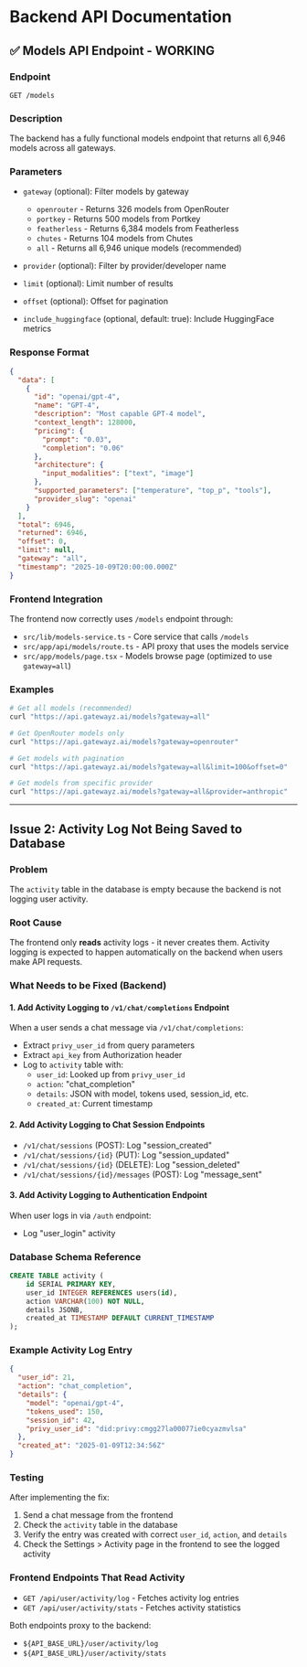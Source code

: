 # Backend API Documentation

## ✅ Models API Endpoint - WORKING

### Endpoint
`GET /models`

### Description
The backend has a fully functional models endpoint that returns all 6,946 models across all gateways.

### Parameters
- `gateway` (optional): Filter models by gateway
  - `openrouter` - Returns 326 models from OpenRouter
  - `portkey` - Returns 500 models from Portkey
  - `featherless` - Returns 6,384 models from Featherless
  - `chutes` - Returns 104 models from Chutes
  - `all` - Returns all 6,946 unique models (recommended)

- `provider` (optional): Filter by provider/developer name
- `limit` (optional): Limit number of results
- `offset` (optional): Offset for pagination
- `include_huggingface` (optional, default: true): Include HuggingFace metrics

### Response Format
```json
{
  "data": [
    {
      "id": "openai/gpt-4",
      "name": "GPT-4",
      "description": "Most capable GPT-4 model",
      "context_length": 128000,
      "pricing": {
        "prompt": "0.03",
        "completion": "0.06"
      },
      "architecture": {
        "input_modalities": ["text", "image"]
      },
      "supported_parameters": ["temperature", "top_p", "tools"],
      "provider_slug": "openai"
    }
  ],
  "total": 6946,
  "returned": 6946,
  "offset": 0,
  "limit": null,
  "gateway": "all",
  "timestamp": "2025-10-09T20:00:00.000Z"
}
```

### Frontend Integration
The frontend now correctly uses `/models` endpoint through:
- `src/lib/models-service.ts` - Core service that calls `/models`
- `src/app/api/models/route.ts` - API proxy that uses the models service
- `src/app/models/page.tsx` - Models browse page (optimized to use `gateway=all`)

### Examples
```bash
# Get all models (recommended)
curl "https://api.gatewayz.ai/models?gateway=all"

# Get OpenRouter models only
curl "https://api.gatewayz.ai/models?gateway=openrouter"

# Get models with pagination
curl "https://api.gatewayz.ai/models?gateway=all&limit=100&offset=0"

# Get models from specific provider
curl "https://api.gatewayz.ai/models?gateway=all&provider=anthropic"
```

---

## Issue 2: Activity Log Not Being Saved to Database

### Problem
The `activity` table in the database is empty because the backend is not logging user activity.

### Root Cause
The frontend only **reads** activity logs - it never creates them. Activity logging is expected to happen automatically on the backend when users make API requests.

### What Needs to be Fixed (Backend)

#### 1. Add Activity Logging to `/v1/chat/completions` Endpoint
When a user sends a chat message via `/v1/chat/completions`:
- Extract `privy_user_id` from query parameters
- Extract `api_key` from Authorization header
- Log to `activity` table with:
  - `user_id`: Looked up from `privy_user_id`
  - `action`: "chat_completion"
  - `details`: JSON with model, tokens used, session_id, etc.
  - `created_at`: Current timestamp

#### 2. Add Activity Logging to Chat Session Endpoints
- `/v1/chat/sessions` (POST): Log "session_created"
- `/v1/chat/sessions/{id}` (PUT): Log "session_updated"
- `/v1/chat/sessions/{id}` (DELETE): Log "session_deleted"
- `/v1/chat/sessions/{id}/messages` (POST): Log "message_sent"

#### 3. Add Activity Logging to Authentication Endpoint
When user logs in via `/auth` endpoint:
- Log "user_login" activity

### Database Schema Reference
```sql
CREATE TABLE activity (
    id SERIAL PRIMARY KEY,
    user_id INTEGER REFERENCES users(id),
    action VARCHAR(100) NOT NULL,
    details JSONB,
    created_at TIMESTAMP DEFAULT CURRENT_TIMESTAMP
);
```

### Example Activity Log Entry
```json
{
  "user_id": 21,
  "action": "chat_completion",
  "details": {
    "model": "openai/gpt-4",
    "tokens_used": 150,
    "session_id": 42,
    "privy_user_id": "did:privy:cmgg27la00077ie0cyazmvlsa"
  },
  "created_at": "2025-01-09T12:34:56Z"
}
```

### Testing
After implementing the fix:
1. Send a chat message from the frontend
2. Check the `activity` table in the database
3. Verify the entry was created with correct `user_id`, `action`, and `details`
4. Check the Settings > Activity page in the frontend to see the logged activity

### Frontend Endpoints That Read Activity
- `GET /api/user/activity/log` - Fetches activity log entries
- `GET /api/user/activity/stats` - Fetches activity statistics

Both endpoints proxy to the backend:
- `${API_BASE_URL}/user/activity/log`
- `${API_BASE_URL}/user/activity/stats`
